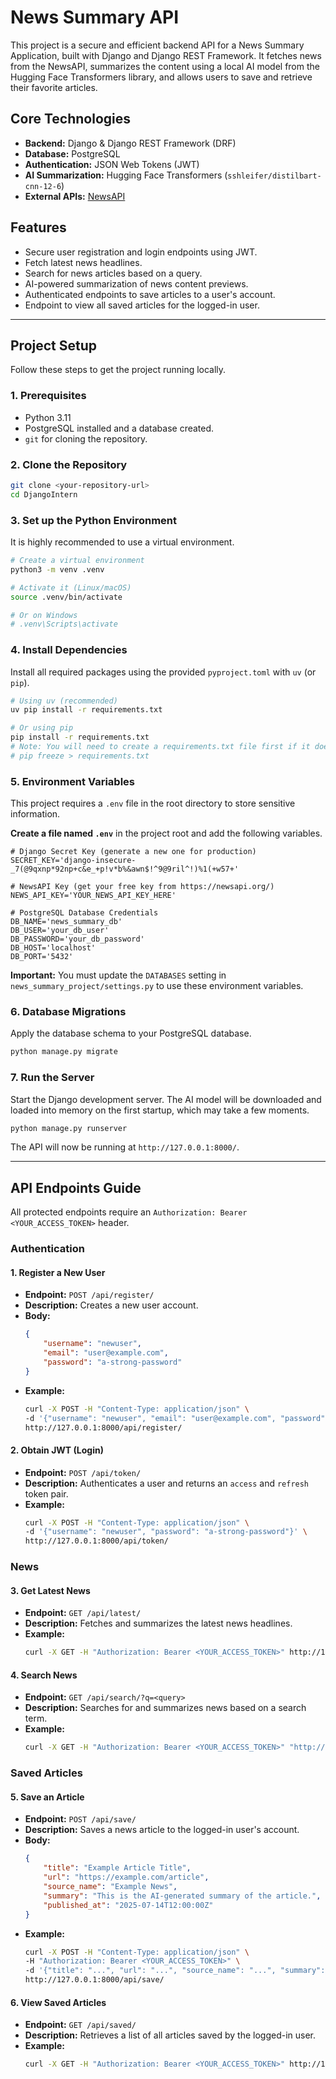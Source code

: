 # News Summary API

This project is a secure and efficient backend API for a News Summary Application, built with Django and Django REST Framework. It fetches news from the NewsAPI, summarizes the content using a local AI model from the Hugging Face Transformers library, and allows users to save and retrieve their favorite articles.

## Core Technologies

- **Backend:** Django & Django REST Framework (DRF)
- **Database:** PostgreSQL
- **Authentication:** JSON Web Tokens (JWT)
- **AI Summarization:** Hugging Face Transformers (`sshleifer/distilbart-cnn-12-6`)
- **External APIs:** [NewsAPI](https://newsapi.org/)

## Features

- Secure user registration and login endpoints using JWT.
- Fetch latest news headlines.
- Search for news articles based on a query.
- AI-powered summarization of news content previews.
- Authenticated endpoints to save articles to a user's account.
- Endpoint to view all saved articles for the logged-in user.

---

## Project Setup

Follow these steps to get the project running locally.

### 1. Prerequisites

- Python 3.11
- PostgreSQL installed and a database created.
- `git` for cloning the repository.

### 2. Clone the Repository

```bash
git clone <your-repository-url>
cd DjangoIntern
```

### 3. Set up the Python Environment

It is highly recommended to use a virtual environment.

```bash
# Create a virtual environment
python3 -m venv .venv

# Activate it (Linux/macOS)
source .venv/bin/activate

# Or on Windows
# .venv\Scripts\activate
```

### 4. Install Dependencies

Install all required packages using the provided `pyproject.toml` with `uv` (or `pip`).

```bash
# Using uv (recommended)
uv pip install -r requirements.txt

# Or using pip
pip install -r requirements.txt 
# Note: You will need to create a requirements.txt file first if it doesn't exist:
# pip freeze > requirements.txt
```

### 5. Environment Variables

This project requires a `.env` file in the root directory to store sensitive information.

**Create a file named `.env`** in the project root and add the following variables.

```env
# Django Secret Key (generate a new one for production)
SECRET_KEY='django-insecure-_7(@9qxnp*92np+c&e_+p!v*b%&awn$!^9@9ril^!)%1(+w57+'

# NewsAPI Key (get your free key from https://newsapi.org/)
NEWS_API_KEY='YOUR_NEWS_API_KEY_HERE'

# PostgreSQL Database Credentials
DB_NAME='news_summary_db'
DB_USER='your_db_user'
DB_PASSWORD='your_db_password'
DB_HOST='localhost'
DB_PORT='5432'
```
**Important:** You must update the `DATABASES` setting in `news_summary_project/settings.py` to use these environment variables.

### 6. Database Migrations

Apply the database schema to your PostgreSQL database.

```bash
python manage.py migrate
```

### 7. Run the Server

Start the Django development server. The AI model will be downloaded and loaded into memory on the first startup, which may take a few moments.

```bash
python manage.py runserver
```

The API will now be running at `http://127.0.0.1:8000/`.

---

## API Endpoints Guide

All protected endpoints require an `Authorization: Bearer <YOUR_ACCESS_TOKEN>` header.

### Authentication

#### 1. Register a New User

- **Endpoint:** `POST /api/register/`
- **Description:** Creates a new user account.
- **Body:**
  ```json
  {
      "username": "newuser",
      "email": "user@example.com",
      "password": "a-strong-password"
  }
  ```
- **Example:**
  ```bash
  curl -X POST -H "Content-Type: application/json" \
  -d '{"username": "newuser", "email": "user@example.com", "password": "a-strong-password"}' \
  http://127.0.0.1:8000/api/register/
  ```

#### 2. Obtain JWT (Login)

- **Endpoint:** `POST /api/token/`
- **Description:** Authenticates a user and returns an `access` and `refresh` token pair.
- **Example:**
  ```bash
  curl -X POST -H "Content-Type: application/json" \
  -d '{"username": "newuser", "password": "a-strong-password"}' \
  http://127.0.0.1:8000/api/token/
  ```

### News

#### 3. Get Latest News

- **Endpoint:** `GET /api/latest/`
- **Description:** Fetches and summarizes the latest news headlines.
- **Example:**
  ```bash
  curl -X GET -H "Authorization: Bearer <YOUR_ACCESS_TOKEN>" http://127.0.0.1:8000/api/latest/
  ```

#### 4. Search News

- **Endpoint:** `GET /api/search/?q=<query>`
- **Description:** Searches for and summarizes news based on a search term.
- **Example:**
  ```bash
  curl -X GET -H "Authorization: Bearer <YOUR_ACCESS_TOKEN>" "http://127.0.0.1:8000/api/search/?q=Tesla"
  ```

### Saved Articles

#### 5. Save an Article

- **Endpoint:** `POST /api/save/`
- **Description:** Saves a news article to the logged-in user's account.
- **Body:**
  ```json
  {
      "title": "Example Article Title",
      "url": "https://example.com/article",
      "source_name": "Example News",
      "summary": "This is the AI-generated summary of the article.",
      "published_at": "2025-07-14T12:00:00Z"
  }
  ```
- **Example:**
  ```bash
  curl -X POST -H "Content-Type: application/json" \
  -H "Authorization: Bearer <YOUR_ACCESS_TOKEN>" \
  -d '{"title": "...", "url": "...", "source_name": "...", "summary": "...", "published_at": "..."}' \
  http://127.0.0.1:8000/api/save/
  ```

#### 6. View Saved Articles

- **Endpoint:** `GET /api/saved/`
- **Description:** Retrieves a list of all articles saved by the logged-in user.
- **Example:**
  ```bash
  curl -X GET -H "Authorization: Bearer <YOUR_ACCESS_TOKEN>" http://127.0.0.1:8000/api/saved/
  ```
